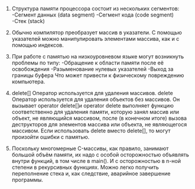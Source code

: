 1. Структура памяти процессора состоит из нескольких сегментов:
 -Сегмент данных (data segment)
 -Сегмент кода (code segment)
 -Стек (stack)
 
2. Обычно компилятор преобразует массив в указатели. С помощью указателей можно манипулировать элементами массива, как и с помощью индексов.
 
3. При работе с памятью на низкоуровневом языке могут возникнуть проблемы по типу:
  -Обращение к области памяти после её освобождения
  -Разыменование нулевых указателей
  -Выход за границы буфера
Что может привести к физическому повреждению компьютера.
 
4. delete[] Оператор используется для удаления массивов. delete Оператор используется для удаления объектов без массивов.
Он вызывает operator delete[]и operator delete выполняет функцию соответственно для удаления памяти, которую занял массив или объект, не являющийся массивом,
после (в конечном итоге) вызова деструкторов для элементов массива или объекта, не являющегося массивом. Если использовать delete вместо delete[], то могут произойти
ошибки с памятью.

5. Поскольку многомерные C-массивы, как правило, занимают большой объём памяти, их надо с особой осторожностью объявлять внутри функций, в том числе в main().
И с осторожностью в n-ной степени в рекурсивных функциях.
Можно легко получить переполнение стека и, как следствие, аварийное завершение программы.
